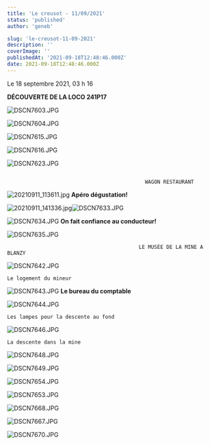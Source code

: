 ```yaml
---
title: 'Le creusot - 11/09/2021'
status: 'published'
author: 'geneb'

slug: 'le-creusot-11-09-2021'
description: ''
coverImage: ''
publishedAt: '2021-09-18T12:48:46.000Z'
date: 2021-09-18T12:48:46.000Z
---
```


Le 18 septembre 2021, 03 h 16

**DÉCOUVERTE DE LA LOCO 241P17**

![DSCN7603.JPG](/img/beguelins/LE_CREUSOT/.DSCN7603_m.jpg "DSCN7603.JPG, sept. 2021")

![DSCN7604.JPG](/img/beguelins/LE_CREUSOT/.DSCN7604_m.jpg "DSCN7604.JPG, sept. 2021")

![DSCN7615.JPG](/img/beguelins/LE_CREUSOT/.DSCN7615_m.jpg "DSCN7615.JPG, sept. 2021")

![DSCN7616.JPG](/img/beguelins/LE_CREUSOT/.DSCN7616_m.jpg "DSCN7616.JPG, sept. 2021")

![DSCN7623.JPG](/img/beguelins/LE_CREUSOT/.DSCN7623_m.jpg "DSCN7623.JPG, sept. 2021")

```

                                             WAGON RESTAURANT
```

![20210911_113611.jpg](/img/beguelins/LE_CREUSOT/.20210911_113611_m.jpg "20210911_113611.jpg, sept. 2021") **Apéro dégustation!**

![20210911_141336.jpg](/img/beguelins/LE_CREUSOT/.20210911_141336_m.jpg "20210911_141336.jpg, sept. 2021")![DSCN7633.JPG](/img/beguelins/LE_CREUSOT/.DSCN7633_m.jpg "DSCN7633.JPG, sept. 2021")

![DSCN7634.JPG](/img/beguelins/LE_CREUSOT/.DSCN7634_m.jpg "DSCN7634.JPG, sept. 2021") **On fait confiance au conducteur!**

![DSCN7635.JPG](/img/beguelins/LE_CREUSOT/.DSCN7635_m.jpg "DSCN7635.JPG, sept. 2021")

```
                                           LE MUSÉE DE LA MINE A BLANZY
```

![DSCN7642.JPG](/img/beguelins/LE_CREUSOT/.DSCN7642_m.jpg "DSCN7642.JPG, sept. 2021")

```
Le logement du mineur
```

![DSCN7643.JPG](/img/beguelins/LE_CREUSOT/.DSCN7643_m.jpg "DSCN7643.JPG, sept. 2021") **Le bureau du comptable**

![DSCN7644.JPG](/img/beguelins/LE_CREUSOT/.DSCN7644_m.jpg "DSCN7644.JPG, sept. 2021")

```
Les lampes pour la descente au fond
```

![DSCN7646.JPG](/img/beguelins/LE_CREUSOT/.DSCN7646_m.jpg "DSCN7646.JPG, sept. 2021")

```
La descente dans la mine
```

![DSCN7648.JPG](/img/beguelins/LE_CREUSOT/.DSCN7648_m.jpg "DSCN7648.JPG, sept. 2021")

![DSCN7649.JPG](/img/beguelins/LE_CREUSOT/.DSCN7649_m.jpg "DSCN7649.JPG, sept. 2021")

![DSCN7654.JPG](/img/beguelins/LE_CREUSOT/.DSCN7654_m.jpg "DSCN7654.JPG, sept. 2021")

![DSCN7653.JPG](/img/beguelins/LE_CREUSOT/.DSCN7653_m.jpg "DSCN7653.JPG, sept. 2021")

![DSCN7668.JPG](/img/beguelins/LE_CREUSOT/.DSCN7668_m.jpg "DSCN7668.JPG, sept. 2021")

![DSCN7667.JPG](/img/beguelins/LE_CREUSOT/.DSCN7667_m.jpg "DSCN7667.JPG, sept. 2021")

![DSCN7670.JPG](/img/beguelins/LE_CREUSOT/.DSCN7670_m.jpg "DSCN7670.JPG, sept. 2021")
